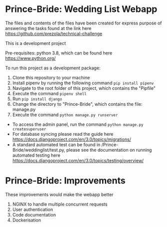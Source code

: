 # Prince-Bride: Wedding List Webapp

The files and contents of the files have been created for express purpose of answering the tasks found at the link here https://github.com/prezola/technical-challenge

This is a development project

Pre-requisites:
python 3.8, which can be found here https://www.python.org/

To run this project as a development package:
1) Clone this repository to your machine
2) Install pipenv by running the following command ```pip install pipenv```
3) Navigate to the root folder of this project, which contains the "Pipfile"
4) Execute the command ```pipenv shell```
5) Run ```pip install django```
6) Change the directory to "Prince-Bride", which contains the file: manage.py
7) Execute the command ```python manage.py runserver```

* To access the admin panel, run the command ```python manage.py createsuperuser```
* For database syncing please read the guide here https://docs.djangoproject.com/en/3.0/topics/migrations/
* A standard automated test can be found in /Prince-Bride/weddinglist/test.py, please see the documentation on running automated testing here https://docs.djangoproject.com/en/3.0/topics/testing/overview/

# Prince-Bride: Improvements

These improvements would make the webapp better
1) NGINX to handle multiple concurrent requests
2) User authentication
3) Code documentation
4) Dockerisation